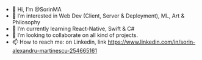 - 👋 Hi, I’m @SorinMA
- 👀 I’m interested in Web Dev (Client, Server & Deployment), ML, Art & Philosophy
- 🌱 I’m currently learning React-Native, Swift & C#
- 💞️ I’m looking to collaborate on all kind of projects.
- 📫 How to reach me: on Linkedin, link https://www.linkedin.com/in/sorin-alexandru-martinescu-254665161

<!---
SorinMA/SorinMA is a ✨ special ✨ repository because its `README.md` (this file) appears on your GitHub profile.
You can click the Preview link to take a look at your changes.
--->

